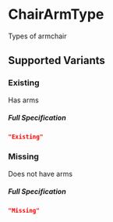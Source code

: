 # ChairArmType

Types of armchair


 ## Supported Variants

###  Existing

Has arms



##### Full Specification
```json
"Existing"
```

###  Missing

Does not have arms



##### Full Specification
```json
"Missing"
```

